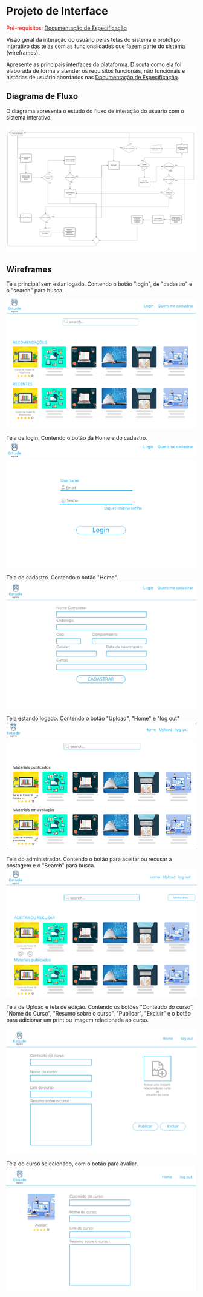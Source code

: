 # Projeto de Interface

<span style="color:red">Pré-requisitos: <a href="2-Especificação do Projeto.md"> Documentação de Especificação</a></span>

Visão geral da interação do usuário pelas telas do sistema e protótipo interativo das telas com as funcionalidades que fazem parte do sistema (wireframes).

Apresente as principais interfaces da plataforma. Discuta como ela foi elaborada de forma a atender os requisitos funcionais, não funcionais e histórias de usuário abordados nas <a href="2-Especificação do Projeto.md"> Documentação de Especificação</a>.

## Diagrama de Fluxo

O diagrama apresenta o estudo do fluxo de interação do usuário com o sistema interativo.

![Diagrama de Fluxo](img/DiagramaFluxo.png)

## Wireframes

Tela principal sem estar logado. Contendo o botão "login", de "cadastro" e o "search" para busca.

![tela principal sem estar logado](img/sem%20logar.png)

Tela de login. Contendo o botão da Home e do cadastro.
![tela de login](img/tela%20de%20login.png)

Tela de cadastro. Contendo o botão "Home".
![tela de cadastro](img/tela%20de%20cadastro.png)

Tela estando logado. Contendo o botão "Upload", "Home" e "log out"
![tela estando logado](img/tela%20principal%20estando%20logado.png)

Tela do administrador. Contendo o botão para aceitar ou recusar a postagem e o "Search" para busca.
![tela do administrador](img/TELA%20DO%20ADM.png)

Tela de Upload e tela de edição. Contendo os botões "Conteúdo do curso", "Nome do Curso", "Resumo sobre o curso", "Publicar", "Excluir" e o botão para adicionar um print ou imagem relacionada ao curso.

![tela de upload e edição](img/edit.png)

Tela do curso selecionado, com o botão para avaliar.
![Tela de curso selecionado](img/tela%20do%20curso%20selecionado.png)
